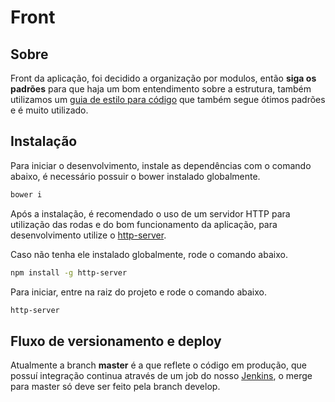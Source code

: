 # Front

## Sobre
Front da aplicação, foi decidido a organização por modulos, então **siga os padrões** para que haja um bom entendimento sobre a estrutura, também utilizamos um [guia de estilo para código](https://github.com/johnpapa/angular-styleguide/blob/master/a1/i18n/pt-BR.md) que também segue ótimos padrões e é muito utilizado.

## Instalação
Para iniciar o desenvolvimento, instale as dependências com o comando abaixo, é necessário possuir o bower instalado globalmente.

```sh
bower i
```

Após a instalação, é recomendado o uso de um servidor HTTP para utilização das rodas e do bom funcionamento da aplicação, para desenvolvimento utilize o [http-server](https://www.npmjs.com/package/http-server).

Caso não tenha ele instalado globalmente, rode o comando abaixo.
```sh
npm install -g http-server
```

Para iniciar, entre na raiz do projeto e rode o comando abaixo.
```sh
http-server
```

## Fluxo de versionamento e deploy
Atualmente a branch **master** é a que reflete o código em produção, que possuí integração continua através de um job do nosso [Jenkins](fantasyeleague.me:9000), o merge para master só deve ser feito pela branch develop.
